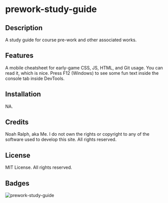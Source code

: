 # prework-study-guide

## Description

A study guide for course pre-work and other associated works.

## Features

A mobile cheatsheet for early-game CSS, JS, HTML, and Git usage.
You can read it, which is nice. Press F12 (Windows) to see some fun text inside the console tab inside DevTools.

## Installation

NA.

## Credits

Noah Ralph, aka Me.
I do not own the rights or copyright to any of the software used to develop this site.
All rights reserved.

## License

MIT License. All rights reserved.

## Badges

![prework-study-guide](https://img.shields.io/github/languages/top/noahjralph/prework-study-guide?style=plastic)

